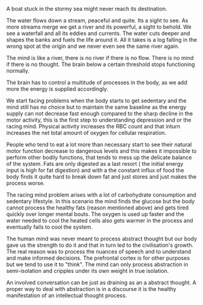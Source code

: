 A boat stuck in the stormy sea might never reach its destination.

The water flows down a stream, peaceful and quite. Its a sight to see. As more streams merge we get a river and its powerful, a sight to behold. We see a waterfall and all its eddies and currents. The water cuts deeper and shapes the banks and fuels the life around it. All it takes is a log falling in the wrong spot at the origin and we never even see the same river again.

The mind is like a river, there is no river if there is no flow. There is no mind if there is no thought. The brain below a certain threshold stops functioning normally.

The brain has to control a multitude of processes in the body, as we add more the energy is supplied accordingly.

We start facing problems when the body starts to get sedentary and the mind still has no choice but to maintain the same baseline as the energy supply can not decrease fast enough compared to the sharp decline in the motor activity, this is the first step to understanding depression and or the racing mind.
Physical activity increases the RBC count and that inturn increases the net total amount of oxygen for cellular respiration.

People who tend to eat a lot more than necessary start to see their natural motor function decrease to dangerous levels and this makes it impossible to perform other bodily functions, that tends to mess up the delicate balance of the system. Fats are only digested as a last resort ( the initial energy input is high for fat digestion) and with a the constant influx of food the body finds it quite hard to break down fat and just stores and just makes the process worse.

The racing mind problem arises with a lot of carbohydrate consumption and sedentary lifestyle. In this scenario the mind finds the glucose but the body cannot process the healthy fats (reason mentioned above) and gets tired quickly over longer mental bouts. The oxygen is used up faster and the water needed to cool the heated cells also gets warmer in the process and eventually fails to cool the system.

The human mind was never meant to process abstract thought but our body gave us the strength to do it and that in turn led to the civilisation's growth. The real reason was to process the nuances of speech and to understand and make informed decisions. The prefrontal cortex is for other purposes but we tend to use it to "think". The mind can only process abstraction in semi-isolation and cripples under its own weight in true isolation.

An involved conversation can be just as draining as an a abstract thought. A proper way to deal with abstraction is in a discourse it is the healthy manifestation of an intellectual thought process.
